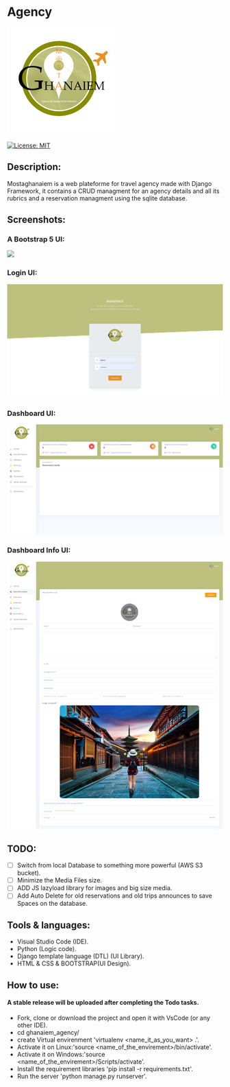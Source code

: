 # Agency

<img width="250" src="screenshots/logo.png">

[![License: MIT](https://img.shields.io/badge/License-MIT-green.svg)](https://opensource.org/licenses/MIT)

## Description:
Mostaghanaiem is a web plateforme for travel agency made with Django Framework, it contains a CRUD managment for an agency details and all its rubrics and a reservation managment using the sqlite database.


## Screenshots:
### A Bootstrap 5 UI:
<img src="screenshots/HomePage.png">

### Login UI:
<img src="screenshots/login.png">

### Dashboard UI:
<img src="screenshots/dashboard.png">

### Dashboard Info UI:
<img src="screenshots/mainInfo.png">



## TODO:
- [ ] Switch from local Database to something more powerful (AWS S3 bucket).
- [ ] Minimize the Media Files size.
- [ ] ADD JS lazyload library for images and big size media.
- [ ] Add Auto Delete for old reservations and old trips announces to save Spaces on the database. 

## Tools & languages:    
* Visual Studio Code (IDE).
* Python (Logic code).
* Django template language (DTL) (UI Library).
* HTML & CSS & BOOTSTRAP(UI Design).

## How to use: 
 #### A stable release will be uploaded after completing the Todo tasks.
 * Fork, clone or download the project and open it with VsCode (or any other IDE).
 * cd ghanaiem_agency/
 * create Virtual envirenment 'virtualenv <name_it_as_you_want> .'.
 * Activate it on Linux:'source <name_of_the_envirement>/bin/activate'.
 * Activate it on Windows:'source <name_of_the_envirement>/Scripts/activate'.
 * Install the requirement libraries 'pip install -r requirements.txt'.
 * Run the server  'python manage.py runserver'.



